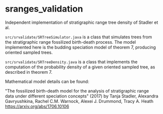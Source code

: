 # sranges_validation
Independent implementation of stratigraphic range tree density of Stadler et al.

`src/srvalidate/SRTreeSimulator.java` is a class that simulates trees from the stratigraphic range fossilized birth-death process. 
The model implemented here is the budding speciation model of theorem 7, producing oriented sampled trees.

`src/srvalidate/SRTreeDensity.java` is a class that implements the computation of the probability density of a given oriented sampled tree,
as described in theorem 7.
 
Mathematical model details can be found:
 
"The fossilized birth-death model for the analysis of stratigraphic range data under different speciation concepts" (2017)
by Tanja Stadler, Alexandra Gavryushkina, Rachel C.M. Warnock, Alexei J. Drummond, Tracy A. Heath
https://arxiv.org/abs/1706.10106
